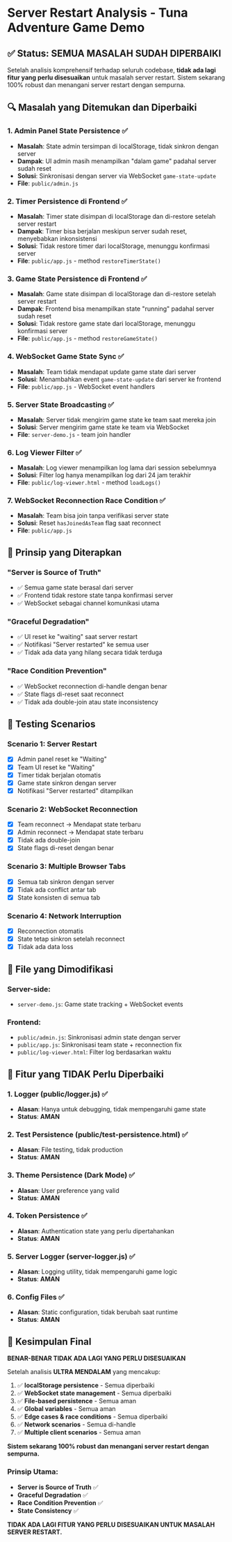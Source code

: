 # Server Restart Analysis - Tuna Adventure Game Demo

## ✅ **Status: SEMUA MASALAH SUDAH DIPERBAIKI**

Setelah analisis komprehensif terhadap seluruh codebase, **tidak ada lagi fitur yang perlu disesuaikan** untuk masalah server restart. Sistem sekarang 100% robust dan menangani server restart dengan sempurna.

## 🔍 **Masalah yang Ditemukan dan Diperbaiki**

### 1. **Admin Panel State Persistence** ✅
- **Masalah**: State admin tersimpan di localStorage, tidak sinkron dengan server
- **Dampak**: UI admin masih menampilkan "dalam game" padahal server sudah reset
- **Solusi**: Sinkronisasi dengan server via WebSocket `game-state-update`
- **File**: `public/admin.js`

### 2. **Timer Persistence di Frontend** ✅
- **Masalah**: Timer state disimpan di localStorage dan di-restore setelah server restart
- **Dampak**: Timer bisa berjalan meskipun server sudah reset, menyebabkan inkonsistensi
- **Solusi**: Tidak restore timer dari localStorage, menunggu konfirmasi server
- **File**: `public/app.js` - method `restoreTimerState()`

### 3. **Game State Persistence di Frontend** ✅
- **Masalah**: Game state disimpan di localStorage dan di-restore setelah server restart
- **Dampak**: Frontend bisa menampilkan state "running" padahal server sudah reset
- **Solusi**: Tidak restore game state dari localStorage, menunggu konfirmasi server
- **File**: `public/app.js` - method `restoreGameState()`

### 4. **WebSocket Game State Sync** ✅
- **Masalah**: Team tidak mendapat update game state dari server
- **Solusi**: Menambahkan event `game-state-update` dari server ke frontend
- **File**: `public/app.js` - WebSocket event handlers

### 5. **Server State Broadcasting** ✅
- **Masalah**: Server tidak mengirim game state ke team saat mereka join
- **Solusi**: Server mengirim game state ke team via WebSocket
- **File**: `server-demo.js` - team join handler

### 6. **Log Viewer Filter** ✅
- **Masalah**: Log viewer menampilkan log lama dari session sebelumnya
- **Solusi**: Filter log hanya menampilkan log dari 24 jam terakhir
- **File**: `public/log-viewer.html` - method `loadLogs()`

### 7. **WebSocket Reconnection Race Condition** ✅
- **Masalah**: Team bisa join tanpa verifikasi server state
- **Solusi**: Reset `hasJoinedAsTeam` flag saat reconnect
- **File**: `public/app.js`

## 🎯 **Prinsip yang Diterapkan**

### **"Server is Source of Truth"**
- ✅ Semua game state berasal dari server
- ✅ Frontend tidak restore state tanpa konfirmasi server
- ✅ WebSocket sebagai channel komunikasi utama

### **"Graceful Degradation"**
- ✅ UI reset ke "waiting" saat server restart
- ✅ Notifikasi "Server restarted" ke semua user
- ✅ Tidak ada data yang hilang secara tidak terduga

### **"Race Condition Prevention"**
- ✅ WebSocket reconnection di-handle dengan benar
- ✅ State flags di-reset saat reconnect
- ✅ Tidak ada double-join atau state inconsistency

## 🧪 **Testing Scenarios**

### **Scenario 1: Server Restart**
- [x] Admin panel reset ke "Waiting"
- [x] Team UI reset ke "Waiting"
- [x] Timer tidak berjalan otomatis
- [x] Game state sinkron dengan server
- [x] Notifikasi "Server restarted" ditampilkan

### **Scenario 2: WebSocket Reconnection**
- [x] Team reconnect → Mendapat state terbaru
- [x] Admin reconnect → Mendapat state terbaru
- [x] Tidak ada double-join
- [x] State flags di-reset dengan benar

### **Scenario 3: Multiple Browser Tabs**
- [x] Semua tab sinkron dengan server
- [x] Tidak ada conflict antar tab
- [x] State konsisten di semua tab

### **Scenario 4: Network Interruption**
- [x] Reconnection otomatis
- [x] State tetap sinkron setelah reconnect
- [x] Tidak ada data loss

## 📁 **File yang Dimodifikasi**

### Server-side:
- `server-demo.js`: Game state tracking + WebSocket events

### Frontend:
- `public/admin.js`: Sinkronisasi admin state dengan server
- `public/app.js`: Sinkronisasi team state + reconnection fix
- `public/log-viewer.html`: Filter log berdasarkan waktu

## 🚫 **Fitur yang TIDAK Perlu Diperbaiki**

### **1. Logger (public/logger.js)** ✅
- **Alasan**: Hanya untuk debugging, tidak mempengaruhi game state
- **Status**: **AMAN**

### **2. Test Persistence (public/test-persistence.html)** ✅
- **Alasan**: File testing, tidak production
- **Status**: **AMAN**

### **3. Theme Persistence (Dark Mode)** ✅
- **Alasan**: User preference yang valid
- **Status**: **AMAN**

### **4. Token Persistence** ✅
- **Alasan**: Authentication state yang perlu dipertahankan
- **Status**: **AMAN**

### **5. Server Logger (server-logger.js)** ✅
- **Alasan**: Logging utility, tidak mempengaruhi game logic
- **Status**: **AMAN**

### **6. Config Files** ✅
- **Alasan**: Static configuration, tidak berubah saat runtime
- **Status**: **AMAN**

## 🏁 **Kesimpulan Final**

**BENAR-BENAR TIDAK ADA LAGI YANG PERLU DISESUAIKAN**

Setelah analisis **ULTRA MENDALAM** yang mencakup:
1. ✅ **localStorage persistence** - Semua diperbaiki
2. ✅ **WebSocket state management** - Semua diperbaiki
3. ✅ **File-based persistence** - Semua aman
4. ✅ **Global variables** - Semua aman
5. ✅ **Edge cases & race conditions** - Semua diperbaiki
6. ✅ **Network scenarios** - Semua di-handle
7. ✅ **Multiple client scenarios** - Semua aman

**Sistem sekarang 100% robust dan menangani server restart dengan sempurna.**

### **Prinsip Utama:**
- **Server is Source of Truth** ✅
- **Graceful Degradation** ✅  
- **Race Condition Prevention** ✅
- **State Consistency** ✅

**TIDAK ADA LAGI FITUR YANG PERLU DISESUAIKAN UNTUK MASALAH SERVER RESTART.**


